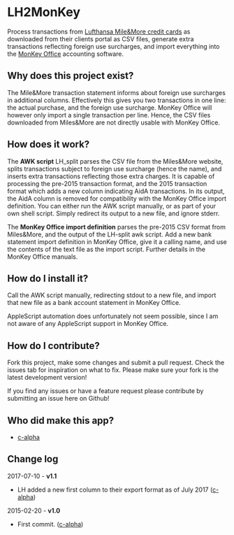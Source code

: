 LH2MonKey
=========

Process transactions from [Lufthansa Mile&More credit cards](https://www.miles-and-more-kreditkarte.com) as downloaded from their clients portal as CSV files, generate extra transactions reflecting foreign use surcharges, and import everything into the [MonKey Office](http://www.monkey-office.de) accounting software.

Why does this project exist?
----------------------------

The Mile&More transaction statement informs about foreign use surcharges in additional columns. Effectively this gives you two transactions in one line: the actual purchase, and the foreign use surcharge. MonKey Office will however only import a single transaction per line. Hence, the CSV files downloaded from Miles&More are not directly usable with MonKey Office.

How does it work?
-----------------

The **AWK script** LH_split parses the CSV file from the Miles&More website, splits transactions subject to foreign use surcharge (hence the name), and inserts extra transactions reflecting those extra charges. It is capable of processing the pre-2015 transaction format, and the 2015 transaction format which adds a new column indicating AidA transactions. In its output, the AidA column is removed for compatibility with the MonKey Office import definition. You can either run the AWK script manually, or as part of your own shell script. Simply redirect its output to a new file, and ignore stderr.

The **MonKey Office import definition** parses the pre-2015 CSV format from Miles&More, and the output of the LH-split awk script. Add a new bank statement import definition in MonKey Office, give it a calling name, and use the contents of the text file as the import script. Further details in the MonKey Office manuals.

How do I install it?
--------------------

Call the AWK script manually, redirecting stdout to a new file, and import that new file as a bank account statement in MonKey Office.

AppleScript automation does unfortunately not seem possible, since I am not aware of any AppleScript support in MonKey Office.

How do I contribute?
--------------------

Fork this project, make some changes and submit a pull request. Check the issues tab for inspiration on what to fix. Please make sure your fork is the latest development version!

If you find any issues or have a feature request please contribute by submitting an issue here on Github!

Who did make this app?
----------------------

* [c-alpha](https://github.com/c-alpha)

Change log
----------

2017-07-10 - **v1.1**

* LH added a new first column to their export format as of July 2017 ([c-alpha](https://github.com/c-alpha))

2015-02-20 - **v1.0**

* First commit. ([c-alpha](https://github.com/c-alpha))
